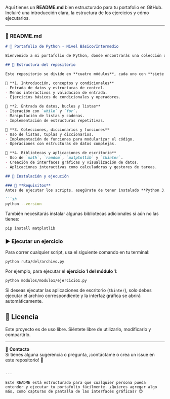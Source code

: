 Aquí tienes un **README.md** bien estructurado para tu portafolio en GitHub. Incluiré una introducción clara, la estructura de los ejercicios y cómo ejecutarlos.  

---  

### 📌 **README.md**  

```md
# 🐍 Portafolio de Python - Nivel Básico/Intermedio  

Bienvenido a mi portafolio de Python, donde encontrarás una colección de ejercicios organizados por temas. Este repositorio está diseñado para demostrar mis habilidades en **Python** aplicando estructuras de control, funciones, colecciones, manejo de bibliotecas y creación de interfaces gráficas.

## 📂 Estructura del repositorio  

Este repositorio se divide en **cuatro módulos**, cada uno con **siete ejercicios**.  

📌 **1. Introducción, conceptos y condicionales**  
- Entrada de datos y estructuras de control.  
- Menús interactivos y validación de entrada.  
- Ejercicios básicos de condicionales y operadores.  

📌 **2. Entrada de datos, bucles y listas**  
- Iteración con `while` y `for`.  
- Manipulación de listas y cadenas.  
- Implementación de estructuras repetitivas.  

📌 **3. Colecciones, diccionarios y funciones**  
- Uso de listas, tuplas y diccionarios.  
- Implementación de funciones para modularizar el código.  
- Operaciones con estructuras de datos complejas.  

📌 **4. Bibliotecas y aplicaciones de escritorio**  
- Uso de `math`, `random`, `matplotlib` y `tkinter`.  
- Creación de interfaces gráficas y visualización de datos.  
- Aplicaciones interactivas como calculadoras y gestores de tareas.  

## 🚀 Instalación y ejecución  

### 🔧 **Requisitos**  
Antes de ejecutar los scripts, asegúrate de tener instalado **Python 3.8+**. Puedes verificar tu versión con:  

```sh
python --version
```

También necesitarás instalar algunas bibliotecas adicionales si aún no las tienes:  

```sh
pip install matplotlib
```

### ▶️ **Ejecutar un ejercicio**  
Para correr cualquier script, usa el siguiente comando en tu terminal:  

```sh
python ruta/del/archivo.py
```

Por ejemplo, para ejecutar el **ejercicio 1 del módulo 1**:  

```sh
python modulos/modulo1/ejercicio1.py
```

Si deseas ejecutar las aplicaciones de escritorio (`tkinter`), solo debes ejecutar el archivo correspondiente y la interfaz gráfica se abrirá automáticamente.

## 📜 Licencia  

Este proyecto es de uso libre. Siéntete libre de utilizarlo, modificarlo y compartirlo.  

---

📩 **Contacto**  
Si tienes alguna sugerencia o pregunta, ¡contáctame o crea un issue en este repositorio! 🚀  
```

---

Este README está estructurado para que cualquier persona pueda entender y ejecutar tu portafolio fácilmente. ¿Quieres agregar algo más, como capturas de pantalla de las interfaces gráficas? 😊